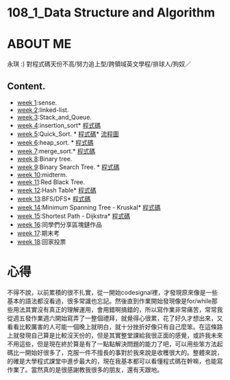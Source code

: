# 108_1_Data Structure and Algorithm
# ABOUT ME
永琪 :) 對程式碼天份不高/努力追上型/跨領域英文學程/排球人/狗奴／
  
## Content. 
- [week 1](https://github.com/hello02923/lai/tree/master/content/week1#week-1):sense. 
- [week 2](https://github.com/hello02923/lai/tree/master/content/week2#week-2):linked-list. 
- [week 3](https://github.com/hello02923/lai/tree/master/content/week3):Stack_and_Queue. 
- [week 4](https://github.com/hello02923/lai/tree/master/content/week4#week-4):insertion_sort*   [程式碼](practice/insertionSortList.py)
- [week 5](https://github.com/hello02923/lai/tree/master/content/week5):Quick_Sort. *   [程式碼](hw/quicksort_code2.ipynb)*   [流程圖](https://github.com/hello02923/lai/tree/master/hw)
- [week 6](https://github.com/hello02923/lai/tree/master/content/week6#week6):heap_sort. *   [程式碼](HW2/heapsort/heap_sort_06170108.py)
- [week 7](https://github.com/hello02923/lai/tree/master/content/week6#week6):merge_sort.*   [程式碼](HW2/mergesort/merge_sort_06170108.py)
- [week 8](https://github.com/hello02923/lai/tree/master/content/week8):Binary tree. 
- [week 9](https://github.com/hello02923/lai/tree/master/content/week9):Binary Search Tree. *   [程式碼](HW3/binary_search_tree_06170108.py)
- [week 10]():midterm. 
- [week 11](https://github.com/hello02923/lai/tree/master/content/week11):Red Black Tree. 
- [week 12](HW4/table學習歷程.ipynb):Hash Table*   [程式碼](HW4/hash_table_06170108.py)
- [week 13](HW5/BFS原理、學習歷程、流程圖.md):BFS/DFS*   [程式碼](HW5/BFS_06170108.py)
- [week 14](HW6/dijkstra&kruskal原理.md):Minimum Spanning Tree - Kruskal*   [程式碼](HW6/Dijkstra_06170108.py)
- [week 15](HW6/dijkstra&kruskal原理.md):Shortest Path - Dijkstra*   [程式碼](HW6/Dijkstra_06170108.py)
- [week 16]():同學們分享區塊鏈作品
- [week 17]():期末考
- [week 18]():回家投票


# 心得
不得不說，以前累積的很不扎實，從一開始codesignal裡，才發現原來像是一些基本的語法都沒看過，很多常識也忘記。然後直到作業開始發現像是for/while那些用法其實沒有真正的理解運用，會用錯啊搞錯的，所以寫作業非常痛苦，常常我從週五發作業週六開始寫弄了一整個禮拜，就覺得心很累，花了好久才想出來，又看看比較厲害的人可能一個晚上就明白，就十分挫折好像只有自己麼笨。在這條路上就發現自己算是比較沒天份的，但是其實整堂課給我很正面的感覺，或許我未來不用這些，但是現在終於算是有了一點點解決問題的能力了吧，可以用些笨方法起碼比一開始好很多了，克服一件不擅長的事對於我來說是收穫很大的。整體來說，的確是大學程式課堂中進步最大的，現在我基本都可以看懂程式碼在幹嘛，也能寫作業了。當然真的是很感謝教我很多的朋友，還有天跟地。
